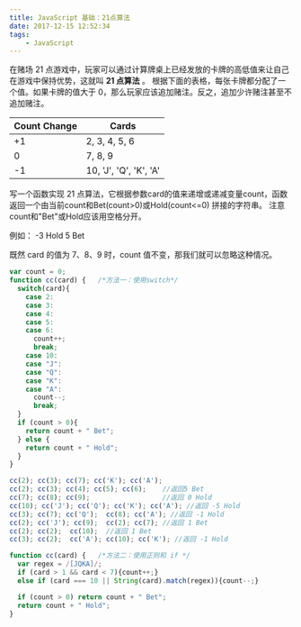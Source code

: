 ```yaml
---
title: JavaScript 基础：21点算法
date: 2017-12-15 12:52:34
tags:
    - JavaScript
---
```

在赌场 21 点游戏中，玩家可以通过计算牌桌上已经发放的卡牌的高低值来让自己在游戏中保持优势，这就叫 **21 点算法** 。
根据下面的表格，每张卡牌都分配了一个值。如果卡牌的值大于 0，那么玩家应该追加赌注。反之，追加少许赌注甚至不追加赌注。

|Count Change | Cards|
|--|--|
|+1|2, 3, 4, 5, 6|
|0|7, 8, 9|
|-1|10, 'J', 'Q', 'K', 'A'|

写一个函数实现 21 点算法，它根据参数card的值来递增或递减变量count，函数返回一个由当前count和Bet(count>0)或Hold(count<=0) 拼接的字符串。
注意count和"Bet"或Hold应该用空格分开。

例如：
-3 Hold
5 Bet

既然 card 的值为 7、8、9 时，count 值不变，那我们就可以忽略这种情况。

```js
var count = 0;
function cc(card) {   /*方法一：使用switch*/
  switch(card){
    case 2:
    case 3:
    case 4:
    case 5:
    case 6:
      count++;
      break;
    case 10:
    case "J":
    case "Q":
    case "K":
    case "A":
      count--;
      break;
  }
  if (count > 0){
    return count + " Bet";
  } else {
    return count + " Hold";
  }
}

cc(2); cc(3); cc(7); cc('K'); cc('A');
cc(2); cc(3); cc(4); cc(5); cc(6);    //返回5 Bet
cc(7); cc(8); cc(9);                  //返回 0 Hold
cc(10); cc('J'); cc('Q'); cc('K'); cc('A'); //返回 -5 Hold
cc(3); cc(7); cc('Q');  cc(8); cc('A'); //返回 -1 Hold
cc(2); cc('J'); cc(9);  cc(2); cc(7); //返回 1 Bet
cc(2); cc(2);  cc(10);  //返回 1 Bet
cc(3); cc(2);  cc('A'); cc(10); cc('K'); //返回 -1 Hold

```

```js
function cc(card) {   /*方法二：使用正则和 if */
  var regex = /[JQKA]/;
  if (card > 1 && card < 7){count++;}
  else if (card === 10 || String(card).match(regex)){count--;}

  if (count > 0) return count + " Bet";
  return count + " Hold";
}
```